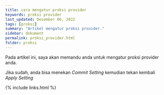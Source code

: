 ```yaml
---
title: cara mengatur proksi provider
keywords: proksi provider
last_updated: Desember 06, 2022
tags: [proksi]
summary: "Artikel mengatur proksi provider."
sidebar: dokument
permalink: proksi_provider.html
folder: proksi
---
```


Pada artikel ini, saya akan memandu anda untuk mengatur proksi provider anda.



Jika sudah, anda bisa menekan *Commit Setting* kemudian tekan kembali *Apply Setting*

{% include links.html %}